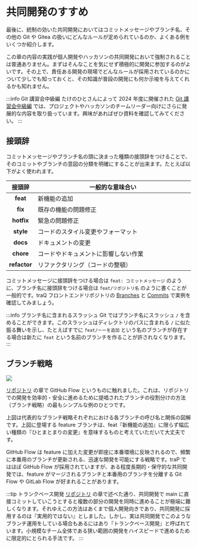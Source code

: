 # 共同開発のすすめ

最後に、統制の効いた共同開発においてはコミットメッセージやブランチ名、その他の Git や Gitea の扱いにどんなルールが定められているのか、よくある例をいくつか紹介します。

この章の内容の実践が個人開発やハッカソンの共同開発において強制されることは普通ありません。まずはそんなことを気にせず積極的に開発に参加するのがよいです。その上で、責任ある開発の現場でどんなルールが採用されているのかについて少しでも知っておくと、その知識が普段の開発にも何か示唆を与えてくれるかも知れません。

:::info Git 講習会中級編
たけのひとさんによって 2024 年度に開催された [Git 講習会中級編](https://q.trap.jp/files/151ef5c6-000e-4477-b767-07cf44fda757) では、プロジェクトやハッカソンのチームリーダー向けにさらに発展的な内容を取り扱っています。興味があればぜひ資料を確認してみてください。
:::

## 接頭辞

コミットメッセージやブランチ名の頭に決まった種類の接頭辞をつけることで、そのコミットやブランチの意図の分類を明確にすることが出来ます。たとえば以下がよく使われます。

<table style="width: 100%; border-collapse: collapse;">
  <thead>
    <tr>
      <th style="width: auto; text-align: center">接頭辞</th>
      <th style="width: 100%;">一般的な意味合い</th>
    </tr>
  </thead>
  <tbody>
    <tr>
      <td style="text-align: center"><strong>feat</strong></td>
      <td>新機能の追加</td>
    </tr>
    <tr>
      <td style="text-align: center"><strong>fix</strong></td>
      <td>既存の機能の問題修正</td>
    </tr>
    <tr>
      <td style="text-align: center"><strong>hotfix</strong></td>
      <td>緊急の問題修正</td>
    </tr>
    <tr>
      <td style="text-align: center"><strong>style</strong></td>
      <td>コードのスタイル変更やフォーマット</td>
    </tr>
    <tr>
      <td style="text-align: center"><strong>docs</strong></td>
      <td>ドキュメントの変更</td>
    </tr>
    <tr>
      <td style="text-align: center"><strong>chore</strong></td>
      <td>コードやドキュメントに影響しない作業</td>
    </tr>
    <tr>
      <td style="text-align: center"><strong>refactor</strong></td>
      <td>リファクタリング（コードの整頓）</td>
    </tr>
  </tbody>
</table>

コミットメッセージに接頭辞をつける場合は `feat: コミットメッセージ` のように、ブランチ名に接頭辞をつける場合は `feat/リポジトリ名` のように書くことが一般的です。traQ フロントエンドリポジトリの [Branches](https://github.com/traPtitech/traQ_S-UI/branches/all) と [Commits](https://github.com/traPtitech/traQ_S-UI/commits/master/) で実例を確認してみましょう。

:::info ブランチ名に含まれるスラッシュ
Git ではブランチ名にスラッシュ `/` を含めることができます。このスラッシュはディレクトリのパスに含まれる `/` に似た振る舞いを示し、たとえばすでに `feat/ーーを追加` という名のブランチが存在する場合は新たに `feat` という名前のブランチを作ることが許されなくなります。
:::

## ブランチ戦略

![](https://md.trap.jp/uploads/upload_0284c07732207a5e1c6fa5809ae47a00.png)

[リポジトリ](/text/chapter-2/repository.html#リポジトリ-1) の章で GitHub Flow というものに触れました。これは、リポジトリでの開発を効率的・安全に進めるために提唱されたブランチの役割分けの方法（ブランチ戦略）の最もシンプルな例のひとつです。

上図は代表的なブランチ戦略それぞれにおける各ブランチの呼び名と関係の図解です。上図に登場する feature ブランチは、feat『新機能の追加』に限らず幅広い種類の『ひとまとまりの変更』を意味するものと考えていただいて大丈夫です。

GitHub Flow は feature に加えた変更が即座に本番環境に反映されるので、頻繁に本番用のブランチが更新される、迅速な開発を可能にする戦略です。traP ではほぼ GitHub Flow が採用されていますが、ある程度長期的・保守的な共同開発では、feature がマージされるブランチと本番用のブランチを分離する Git Flow や GitLab Flow が好まれることがあります。

:::tip トランクベース開発
[リポジトリ](/text/chapter-2/repository.html) の章で述べた通り、共同開発で main に直接コミットしていこうとすると複数の部分の開発を同時に進めることが極端に難しくなります。それゆえこの方法はあくまで個人開発向きであり、共同開発に採用するのは『実用的ではない』としました。しかし、実は共同開発でこのようなブランチ運用をしている場合もあるにはあり『トランクベース開発』と呼ばれています。小規模なチーム全体である狭い範囲の開発をハイスピードで進めるために限定的にとられる手法です。
:::